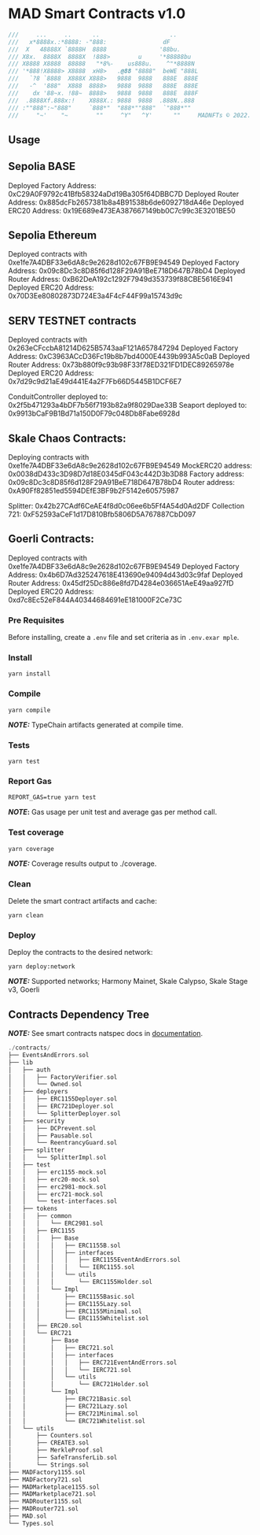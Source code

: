 # MAD Smart Contracts v1.0

```ts
///     ...     ..      ..                    ..
///   x*8888x.:*8888: -"888:                dF
///  X   48888X `8888H  8888               '88bu.
/// X8x.  8888X  8888X  !888>        u     '*88888bu
/// X8888 X8888  88888   "*8%-    us888u.    ^"*8888N
/// '*888!X8888> X8888  xH8>   .@88 "8888"  beWE "888L
///   `?8 `8888  X888X X888>   9888  9888   888E  888E
///   -^  '888"  X888  8888>   9888  9888   888E  888E
///    dx '88~x. !88~  8888>   9888  9888   888E  888F
///  .8888Xf.888x:!    X888X.: 9888  9888  .888N..888
/// :""888":~"888"     `888*"  "888*""888"  `"888*""
///     "~'    "~        ""     ^Y"   ^Y'      ""     MADNFTs © 2022.
```

## Usage

## Sepolia BASE
Deployed Factory Address: 0xC29A0F9792c41Bfb58324aDd19Ba305f64DBBC7D
Deployed Router Address: 0x885dcFb2657381b8a4B91538b6de6092718dA46e
Deployed ERC20 Address: 0x19E689e473EA387667149bb0C7c99c3E3201BE50

## Sepolia Ethereum

Deployed contracts with 0xe1fe7A4DBF33e6dA8c9e2628d102c67FB9E94549
Deployed Factory Address: 0x09c8Dc3c8D85f6d128F29A91BeE718D647B78bD4
Deployed Router Address: 0xB62DeA192c1292F7949d353739f88CBE5616E941
Deployed ERC20 Address: 0x70D3Ee80802873D724E3a4F4cF44F99a15743d9c

## SERV TESTNET contracts
Deployed contracts with 0x263eCFccbA81214D625B5743aaF121A657847294
Deployed Factory Address: 0xC3963ACcD36Fc19b8b7bd4000E4439b993A5c0aB
Deployed Router Address: 0x73b880f9c93b98F33f78ED321FD1DEC89265978e
Deployed ERC20 Address: 0x7d29c9d21aE49d441E4a2F7Fb66D5445B1DCF6E7

ConduitController deployed to: 0x2f5b471293a4bDF7b56f7193b82a9f8029Dae33B
Seaport deployed to: 0x9913bCaF9B1Bd71a150D0F79c048Db8Fabe6928d

## Skale Chaos Contracts:

Deploying contracts with 0xe1fe7A4DBF33e6dA8c9e2628d102c67FB9E94549
MockERC20 address: 0x0038dD433c3D98D7d18E0345dF043c442D3b3D88
Factory address: 0x09c8Dc3c8D85f6d128F29A91BeE718D647B78bD4
Router address: 0xA90Ff82851ed5594DEfE3BF9b2F5142e60575987

Splitter: 0x42b27CAdf6CeAE4f8d0c06ee6b5Ff4A54d0Ad2DF
Collection 721: 0xF52593aCeF1d17D810Bfb5806D5A767887CbD097

## Goerli Contracts:

Deployed contracts with 0xe1fe7A4DBF33e6dA8c9e2628d102c67FB9E94549
Deployed Factory Address: 0x4b6D7Ad325247618E413690e94094d43d03c9faf
Deployed Router Address: 0x45df25Dc886e8fd7D4284e036651AeE49aa927fD
Deployed ERC20 Address: 0xd7c8Ec52eF844A40344684691eE181000F2Ce73C


### Pre Requisites

Before installing, create a `.env` file and set criteria as in `.env.exar mple`.

### Install

```
yarn install
```

### Compile

```
yarn compile
```

**_NOTE:_** TypeChain artifacts generated at compile time.

### Tests

```
yarn test
```

### Report Gas

```
REPORT_GAS=true yarn test
```

**_NOTE_:** Gas usage per unit test and average gas per method call.

### Test coverage

```
yarn coverage
```

**_NOTE:_** Coverage results output to ./coverage.

### Clean

Delete the smart contract artifacts and cache:

```
yarn clean
```

### Deploy

Deploy the contracts to the desired network:

```
yarn deploy:network
```

**_NOTE:_** Supported networks; Harmony Mainet, Skale Calypso, Skale Stage v3, Goerli

## Contracts Dependency Tree

**_NOTE:_** See smart contracts natspec docs in [documentation](./docs/).

```rs
./contracts/
├── EventsAndErrors.sol
├── lib
│   ├── auth
│   │   ├── FactoryVerifier.sol
│   │   └── Owned.sol
│   ├── deployers
│   │   ├── ERC1155Deployer.sol
│   │   ├── ERC721Deployer.sol
│   │   └── SplitterDeployer.sol
│   ├── security
│   │   ├── DCPrevent.sol
│   │   ├── Pausable.sol
│   │   └── ReentrancyGuard.sol
│   ├── splitter
│   │   └── SplitterImpl.sol
│   ├── test
│   │   ├── erc1155-mock.sol
│   │   ├── erc20-mock.sol
│   │   ├── erc2981-mock.sol
│   │   ├── erc721-mock.sol
│   │   └── test-interfaces.sol
│   ├── tokens
│   │   ├── common
│   │   │   └── ERC2981.sol
│   │   ├── ERC1155
│   │   │   ├── Base
│   │   │   │   ├── ERC1155B.sol
│   │   │   │   ├── interfaces
│   │   │   │   │   ├── ERC1155EventAndErrors.sol
│   │   │   │   │   └── IERC1155.sol
│   │   │   │   └── utils
│   │   │   │       └── ERC1155Holder.sol
│   │   │   └── Impl
│   │   │       ├── ERC1155Basic.sol
│   │   │       ├── ERC1155Lazy.sol
│   │   │       ├── ERC1155Minimal.sol
│   │   │       └── ERC1155Whitelist.sol
│   │   ├── ERC20.sol
│   │   └── ERC721
│   │       ├── Base
│   │       │   ├── ERC721.sol
│   │       │   ├── interfaces
│   │       │   │   ├── ERC721EventAndErrors.sol
│   │       │   │   └── IERC721.sol
│   │       │   └── utils
│   │       │       └── ERC721Holder.sol
│   │       └── Impl
│   │           ├── ERC721Basic.sol
│   │           ├── ERC721Lazy.sol
│   │           ├── ERC721Minimal.sol
│   │           └── ERC721Whitelist.sol
│   └── utils
│       ├── Counters.sol
│       ├── CREATE3.sol
│       ├── MerkleProof.sol
│       ├── SafeTransferLib.sol
│       └── Strings.sol
├── MADFactory1155.sol
├── MADFactory721.sol
├── MADMarketplace1155.sol
├── MADMarketplace721.sol
├── MADRouter1155.sol
├── MADRouter721.sol
├── MAD.sol
└── Types.sol
```
